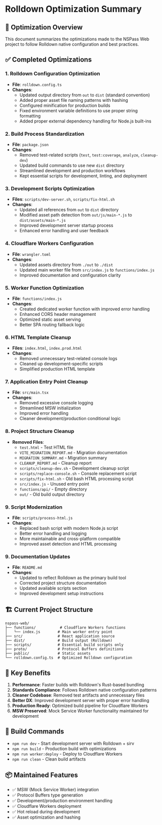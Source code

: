 # Rolldown Optimization Summary

## 🎯 Optimization Overview

This document summarizes the optimizations made to the NSPass Web project to follow Rolldown native configuration and best practices.

## ✅ Completed Optimizations

### 1. Rolldown Configuration Optimization
- **File**: `rolldown.config.ts`
- **Changes**:
  - Updated output directory from `out` to `dist` (standard convention)
  - Added proper asset file naming patterns with hashing
  - Configured minification for production builds
  - Fixed environment variable definitions to use proper string formatting
  - Added proper external dependency handling for Node.js built-ins

### 2. Build Process Standardization
- **File**: `package.json`
- **Changes**:
  - Removed test-related scripts (`test`, `test:coverage`, `analyze`, `cleanup-dev`)
  - Updated build commands to use new `dist` directory
  - Streamlined development and production workflows
  - Kept essential scripts for development, linting, and deployment

### 3. Development Scripts Optimization
- **Files**: `scripts/dev-server.sh`, `scripts/fix-html.sh`
- **Changes**:
  - Updated all references from `out` to `dist` directory
  - Modified asset path detection from `out/js/main-*.js` to `dist/assets/main-*.js`
  - Improved development server startup process
  - Enhanced error handling and user feedback

### 4. Cloudflare Workers Configuration
- **File**: `wrangler.toml`
- **Changes**:
  - Updated assets directory from `./out` to `./dist`
  - Updated main worker file from `src/index.js` to `functions/index.js`
  - Improved documentation and configuration clarity

### 5. Worker Function Optimization
- **File**: `functions/index.js`
- **Changes**:
  - Created dedicated worker function with improved error handling
  - Enhanced CORS header management
  - Optimized static asset serving
  - Better SPA routing fallback logic

### 6. HTML Template Cleanup
- **Files**: `index.html`, `index.prod.html`
- **Changes**:
  - Removed unnecessary test-related console logs
  - Cleaned up development-specific scripts
  - Simplified production HTML template

### 7. Application Entry Point Cleanup
- **File**: `src/main.tsx`
- **Changes**:
  - Removed excessive console logging
  - Streamlined MSW initialization
  - Improved error handling
  - Cleaner development/production conditional logic

### 8. Project Structure Cleanup
- **Removed Files**:
  - `test.html` - Test HTML file
  - `VITE_MIGRATION_REPORT.md` - Migration documentation
  - `MIGRATION_SUMMARY.md` - Migration summary
  - `CLEANUP_REPORT.md` - Cleanup report
  - `scripts/cleanup-dev.sh` - Development cleanup script
  - `scripts/replace-console.sh` - Console replacement script
  - `scripts/fix-html.sh` - Old bash HTML processing script
  - `src/index.js` - Unused entry point
  - `functions/api/` - Empty directory
  - `out/` - Old build output directory

### 9. Script Modernization
- **File**: `scripts/process-html.js`
- **Changes**:
  - Replaced bash script with modern Node.js script
  - Better error handling and logging
  - More maintainable and cross-platform compatible
  - Improved asset detection and HTML processing

### 9. Documentation Updates
- **File**: `README.md`
- **Changes**:
  - Updated to reflect Rolldown as the primary build tool
  - Corrected project structure documentation
  - Updated available scripts section
  - Improved development setup instructions

## 🏗️ Current Project Structure

```
nspass-web/
├── functions/           # Cloudflare Workers functions
│   └── index.js        # Main worker entry point
├── src/                # React application source
├── dist/               # Build output (Rolldown)
├── scripts/            # Essential build scripts only
├── proto/              # Protocol Buffers definitions
├── public/             # Static assets
└── rolldown.config.ts  # Optimized Rolldown configuration
```

## 🚀 Key Benefits

1. **Performance**: Faster builds with Rolldown's Rust-based bundling
2. **Standards Compliance**: Follows Rolldown native configuration patterns
3. **Cleaner Codebase**: Removed test artifacts and unnecessary files
4. **Better DX**: Improved development server with proper error handling
5. **Production Ready**: Optimized build pipeline for Cloudflare Workers
6. **MSW Preserved**: Mock Service Worker functionality maintained for development

## 🔧 Build Commands

- `npm run dev` - Start development server with Rolldown + sirv
- `npm run build` - Production build with optimizations
- `npm run worker:deploy` - Deploy to Cloudflare Workers
- `npm run clean` - Clean build artifacts

## 📦 Maintained Features

- ✅ MSW (Mock Service Worker) integration
- ✅ Protocol Buffers type generation
- ✅ Development/production environment handling
- ✅ Cloudflare Workers deployment
- ✅ Hot reload during development
- ✅ Asset optimization and hashing
